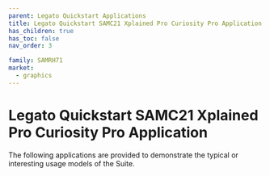 ```yaml
---
parent: Legato Quickstart Applications
title: Legato Quickstart SAMC21 Xplained Pro Curiosity Pro Application
has_children: true
has_toc: false
nav_order: 3

family: SAMRH71
market:
  - graphics
---
```


# Legato Quickstart SAMC21 Xplained Pro Curiosity Pro Application

The following applications are provided to demonstrate the typical or interesting usage models of the Suite.
